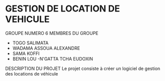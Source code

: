 # GESTION DE LOCATION DE VEHICULE
GROUPE NUMERO 6
MEMBRES DU GROUPE
  - TOGO SALIMATA
  - WADAMA ASSOUA ALEXANDRE 
  - SAMA KOFFI
  - BENIN LOU
  -N'GATTA TCHA EUDOXIN
  
 DESCRIPTION DU PROJET
 Le projet consiste à créer un logiciel de gestion des locations de véhicule
